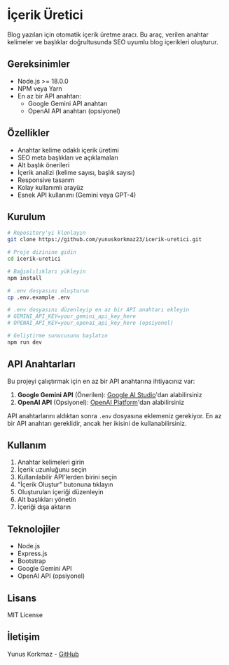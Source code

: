 # İçerik Üretici

Blog yazıları için otomatik içerik üretme aracı. Bu araç, verilen anahtar kelimeler ve başlıklar doğrultusunda SEO uyumlu blog içerikleri oluşturur.

## Gereksinimler

- Node.js >= 18.0.0
- NPM veya Yarn
- En az bir API anahtarı:
  - Google Gemini API anahtarı
  - OpenAI API anahtarı (opsiyonel)

## Özellikler

- Anahtar kelime odaklı içerik üretimi
- SEO meta başlıkları ve açıklamaları
- Alt başlık önerileri
- İçerik analizi (kelime sayısı, başlık sayısı)
- Responsive tasarım
- Kolay kullanımlı arayüz
- Esnek API kullanımı (Gemini veya GPT-4)

## Kurulum

```bash
# Repository'yi klonlayın
git clone https://github.com/yunuskorkmaz23/icerik-uretici.git

# Proje dizinine gidin
cd icerik-uretici

# Bağımlılıkları yükleyin
npm install

# .env dosyasını oluşturun
cp .env.example .env

# .env dosyasını düzenleyip en az bir API anahtarı ekleyin
# GEMINI_API_KEY=your_gemini_api_key_here
# OPENAI_API_KEY=your_openai_api_key_here (opsiyonel)

# Geliştirme sunucusunu başlatın
npm run dev
```

## API Anahtarları

Bu projeyi çalıştırmak için en az bir API anahtarına ihtiyacınız var:

1. **Google Gemini API** (Önerilen): [Google AI Studio](https://makersuite.google.com/app/apikey)'dan alabilirsiniz
2. **OpenAI API** (Opsiyonel): [OpenAI Platform](https://platform.openai.com/api-keys)'dan alabilirsiniz

API anahtarlarını aldıktan sonra `.env` dosyasına eklemeniz gerekiyor. En az bir API anahtarı gereklidir, ancak her ikisini de kullanabilirsiniz.

## Kullanım

1. Anahtar kelimeleri girin
2. İçerik uzunluğunu seçin
3. Kullanılabilir API'lerden birini seçin
4. "İçerik Oluştur" butonuna tıklayın
5. Oluşturulan içeriği düzenleyin
6. Alt başlıkları yönetin
7. İçeriği dışa aktarın

## Teknolojiler

- Node.js
- Express.js
- Bootstrap
- Google Gemini API
- OpenAI API (opsiyonel)

## Lisans

MIT License

## İletişim

Yunus Korkmaz - [GitHub](https://github.com/yunuskorkmaz23)

